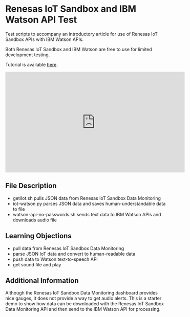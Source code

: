 # Renesas IoT Sandbox and IBM Watson API Test

Test scripts to accompany an introductory article for 
use of Renesas IoT Sandbox APIs with IBM Watson APIs.

Both Renesas IoT Sandbox and IBM Watson are free to use for limited 
development testing.

Tutorial is available [here](http://learn.iotcommunity.io/t/using-speech-in-your-iot-projects/1368?u=craig).

<iframe width="560" height="315" src="https://www.youtube.com/embed/nSHlzLnynDU" frameborder="0" allowfullscreen></iframe>

## File Description

- getiIot.sh pulls JSON data from Renesas IoT Sandbox Data Monitoring
- iot-watson.py parses JSON data and saves human-understandable data to file
- watson-api-no-passwords.sh sends text data to IBM Watson APIs and downloads audio file


## Learning Objections

- pull data from Renesas IoT Sandbox Data Monitoring
- parse JSON IoT data and convert to human-readable data
- push data to Watson text-to-speech API
- get sound file and play

## Additional Information

Although the Renesas IoT Sandbox Data Monitoring dashboard provides
nice gauges, it does not provide a way to get audio alerts.
This is a starter demo to show how data can be downloaded with
the Renesas IoT Sandbox Data Monitoring API and then send to
the IBM Watson API for processing.
